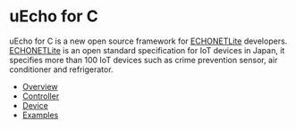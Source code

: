 # uEcho for C

uEcho for C is a new open source framework for [ECHONETLite](http://www.echonet.gr.jp/english/index.htm) developers. [ECHONETLite](http://www.echonet.gr.jp/english/index.htm) is an open standard specification for IoT devices in Japan, it specifies more than 100 IoT devices such as crime prevention sensor, air conditioner and refrigerator.

- [Overview](doc/uecho_overview.md)
- [Controller](doc/uecho_controller.md)
- [Device](doc/uecho_device.md)
- [Examples](doc/uecho_examples.md)
